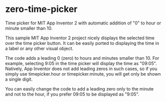 # zero-time-picker
Time picker for MIT App Inventor 2 with automatic addition of "0" to hour or minute smaller than 10.

This sample MIT App Inventor 2 project nicely displays the selected time over the time picker button. It can be easily ported to displaying the time in a label or any other visual object.

The code adds a leading 0 (zero) to hours and minutes smaller than 10. For example, selecting 9:05 in the time picker will display the time as "09:05". Natively, App Inventor does not add leading zeros in such cases, so if you simply use timepicker.hour or timepicker.minute, you will get only be shown a single digit.

You can easily change the code to add a leading zero only to the minute and not to the hour, if you prefer 09:05 to be displayed as "9:05".
